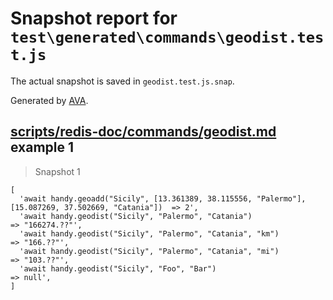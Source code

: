 # Snapshot report for `test\generated\commands\geodist.test.js`

The actual snapshot is saved in `geodist.test.js.snap`.

Generated by [AVA](https://ava.li).

## [scripts/redis-doc/commands/geodist.md](../../../../scripts/redis-doc/commands/geodist.md) example 1

> Snapshot 1

    [
      'await handy.geoadd("Sicily", [13.361389, 38.115556, "Palermo"], [15.087269, 37.502669, "Catania"])  => 2',
      'await handy.geodist("Sicily", "Palermo", "Catania")                                                 => "166274.??"',
      'await handy.geodist("Sicily", "Palermo", "Catania", "km")                                           => "166.??"',
      'await handy.geodist("Sicily", "Palermo", "Catania", "mi")                                           => "103.??"',
      'await handy.geodist("Sicily", "Foo", "Bar")                                                         => null',
    ]
